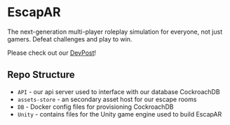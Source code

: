 # EscapAR

The next-generation multi-player roleplay simulation for everyone, not just gamers. Defeat challenges and play to win.


Please check out our [DevPost](https://devpost.com/software/escapar)!

## Repo Structure

- `API` - our api server used to interface with our database CockroachDB
- `assets-store` - an secondary asset host for our escape rooms
- `DB` - Docker config files for provisioning CockroachDB
- `Unity` - contains files for the Unity game engine used to build EscapAR


